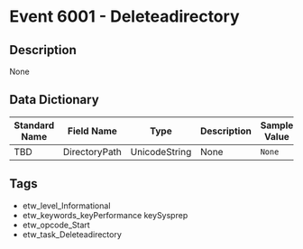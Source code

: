 # Event 6001 - Deleteadirectory

## Description
None

## Data Dictionary
|Standard Name|Field Name|Type|Description|Sample Value|
|---|---|---|---|---|
|TBD|DirectoryPath|UnicodeString|None|`None`|

## Tags
* etw_level_Informational
* etw_keywords_keyPerformance keySysprep
* etw_opcode_Start
* etw_task_Deleteadirectory